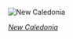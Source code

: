
![New Caledonia](https://www.gstatic.com/prettyearth/assets/full/2270.jpg)

*[New Caledonia](https://www.google.com/maps/@-21.776303,165.620855,18z/data=!3m1!1e3)*
